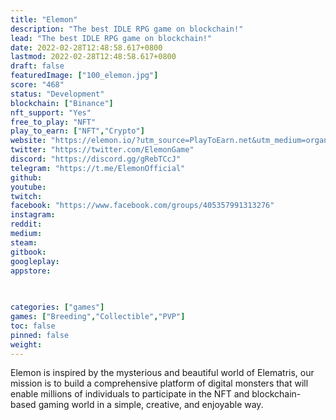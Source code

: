 ```yaml
---
title: "Elemon"
description: "The best IDLE RPG game on blockchain!"
lead: "The best IDLE RPG game on blockchain!"
date: 2022-02-28T12:48:58.617+0800
lastmod: 2022-02-28T12:48:58.617+0800
draft: false
featuredImage: ["100_elemon.jpg"]
score: "468"
status: "Development"
blockchain: ["Binance"]
nft_support: "Yes"
free_to_play: "NFT"
play_to_earn: ["NFT","Crypto"]
website: "https://elemon.io/?utm_source=PlayToEarn.net&utm_medium=organic&utm_campaign=gamepage"
twitter: "https://twitter.com/ElemonGame"
discord: "https://discord.gg/gRebTCcJ"
telegram: "https://t.me/ElemonOfficial"
github: 
youtube: 
twitch: 
facebook: "https://www.facebook.com/groups/405357991313276"
instagram: 
reddit: 
medium: 
steam: 
gitbook: 
googleplay: 
appstore: 

  
    
categories: ["games"]
games: ["Breeding","Collectible","PVP"]
toc: false
pinned: false
weight: 
---
```

Elemon is inspired by the mysterious and beautiful world of Elematris, our mission is to build a comprehensive platform of digital monsters that will enable millions of individuals to participate in the NFT and blockchain-based gaming world in a simple, creative, and enjoyable way.
